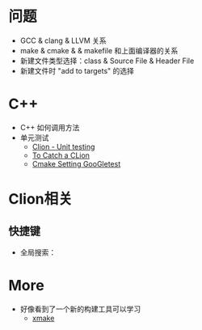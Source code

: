 # 问题

* GCC & clang & LLVM 关系
* make & cmake & & makefile 和上面编译器的关系
* 新建文件类型选择：class & Source File & Header File
* 新建文件时 "add to targets" 的选择

# C++

* C++ 如何调用方法
* 单元测试
    - [Clion - Unit testing](https://www.jetbrains.com/clion/features/unit-testing.html)
    - [To Catch a CLion](https://blog.jetbrains.com/clion/2017/03/to-catch-a-clion/)
    - [Cmake Setting GooGletest](https://www.youtube.com/watch?v=quC5WSlB-48)

# Clion相关

## 快捷键
* 全局搜索：


# More

* 好像看到了一个新的构建工具可以学习
    - [xmake](http://xmake.io/cn/)

